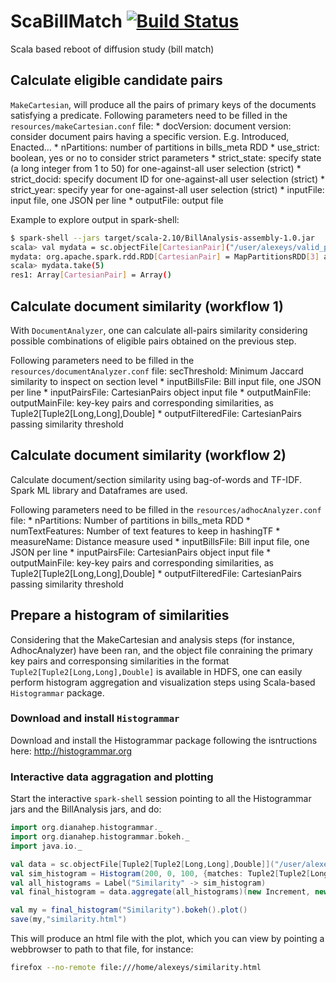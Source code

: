 # ScaBillMatch [![Build Status](https://travis-ci.org/ASvyatkovskiy/ScaBillMatch.svg?branch=master)](https://travis-ci.org/ASvyatkovskiy/ScaBillMatch.svg?branch=master)

Scala based reboot of diffusion study (bill match)

## Calculate eligible candidate pairs 

`MakeCartesian`, will produce all the pairs of primary keys of the documents satisfying a predicate.
Following parameters need to be filled in the `resources/makeCartesian.conf` file:
	* docVersion: document version: consider document pairs having a specific version. E.g. Introduced, Enacted...
	* nPartitions: number of partitions in bills_meta RDD
	* use_strict: boolean, yes or no to consider strict parameters
	* strict_state: specify state (a long integer from 1 to 50) for one-against-all user selection (strict)
	* strict_docid: specify document ID for one-against-all user selection (strict)
	* strict_year: specify year for one-against-all user selection (strict)
	* inputFile: input file, one JSON per line
	* outputFile: output file

Example to explore output in spark-shell:
```bash
$ spark-shell --jars target/scala-2.10/BillAnalysis-assembly-1.0.jar 
scala> val mydata = sc.objectFile[CartesianPair]("/user/alexeys/valid_pairs")
mydata: org.apache.spark.rdd.RDD[CartesianPair] = MapPartitionsRDD[3] at objectFile at <console>:27
scala> mydata.take(5)
res1: Array[CartesianPair] = Array()
```

## Calculate document similarity (workflow 1)

With `DocumentAnalyzer`, one can calculate all-pairs similarity considering possible combinations of eligible pairs obtained on the previous step.

Following parameters need to be filled in the `resources/documentAnalyzer.conf` file:
	secThreshold: Minimum Jaccard similarity to inspect on section level 
        * inputBillsFile: Bill input file, one JSON per line
        * inputPairsFile: CartesianPairs object input file
        * outputMainFile: outputMainFile: key-key pairs and corresponding similarities, as Tuple2[Tuple2[Long,Long],Double]
        * outputFilteredFile: CartesianPairs passing similarity threshold

## Calculate document similarity (workflow 2)

Calculate document/section similarity using bag-of-words and TF-IDF. Spark ML library and Dataframes are used.

Following parameters need to be filled in the `resources/adhocAnalyzer.conf` file:
    * nPartitions: Number of partitions in bills_meta RDD
    * numTextFeatures: Number of text features to keep in hashingTF
    * measureName: Distance measure used
    * inputBillsFile: Bill input file, one JSON per line
    * inputPairsFile: CartesianPairs object input file
    * outputMainFile: key-key pairs and corresponding similarities, as Tuple2[Tuple2[Long,Long],Double]
    * outputFilteredFile: CartesianPairs passing similarity threshold
    
## Prepare a histogram of similarities

Considering that the MakeCartesian and analysis steps (for instance, AdhocAnalyzer) have been ran, and the object file conraining 
the primary key pairs and corresponsing similarities in the format `Tuple2[Tuple2[Long,Long],Double]` is available in HDFS,
one can easily perform histogram aggregation and visualization steps using Scala-based `Histogrammar` package.


### Download and install `Histogrammar`

Download and install the Histogrammar package following the isntructions here: http://histogrammar.org


### Interactive data aggragation and plotting

Start the interactive `spark-shell` session pointing to all the Histogrammar jars and the BillAnalysis jars, and do:

```scala
import org.dianahep.histogrammar._
import org.dianahep.histogrammar.bokeh._
import java.io._

val data = sc.objectFile[Tuple2[Tuple2[Long,Long],Double]]("/user/alexeys/test_main_output").cache()
val sim_histogram = Histogram(200, 0, 100, {matches: Tuple2[Tuple2[Long,Long],Double] => matches._2})
val all_histograms = Label("Similarity" -> sim_histogram)
val final_histogram = data.aggregate(all_histograms)(new Increment, new Combine)

val my = final_histogram("Similarity").bokeh().plot()
save(my,"similarity.html")
```

This will produce an html file with the plot, which you can view by pointing a webbrowser to path to that file, for instance:

```bash
firefox --no-remote file:///home/alexeys/similarity.html
```
